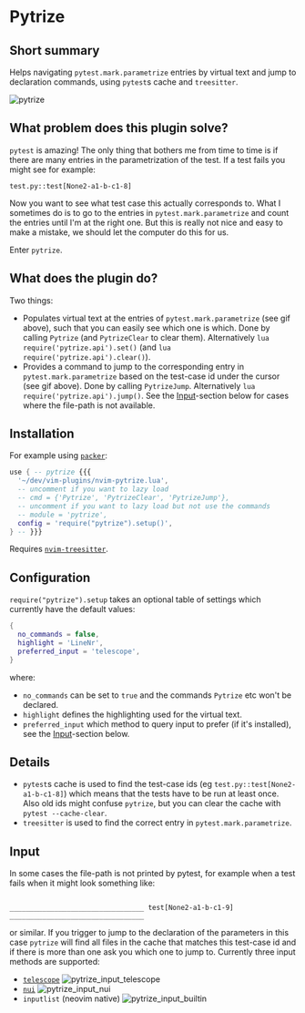 # Pytrize

## Short summary
Helps navigating `pytest.mark.parametrize` entries by virtual text and jump to declaration commands, using `pytest`s cache and `treesitter`.

![pytrize](https://user-images.githubusercontent.com/23341710/143510539-c025925c-0e4c-4990-83ab-1c0da076c0f8.gif)

## What problem does this plugin solve?
`pytest` is amazing! The only thing that bothers me from time to time is if there are many entries in the parametrization of the test.
If a test fails you might see for example:
```
test.py::test[None2-a1-b-c1-8]
```
Now you want to see what test case this actually corresponds to.
What I sometimes do is to go to the entries in `pytest.mark.parametrize` and count the entries until I'm at the right one.
But this is really not nice and easy to make a mistake, we should let the computer do this for us.

Enter `pytrize`.

## What does the plugin do?
Two things:
* Populates virtual text at the entries of `pytest.mark.parametrize` (see gif above), such that you can easily see which one is which.
  Done by calling `Pytrize` (and `PytrizeClear` to clear them).
  Alternatively `lua require('pytrize.api').set()` (and `lua require('pytrize.api').clear()`).
* Provides a command to jump to the corresponding entry in `pytest.mark.parametrize` based on the test-case id under the cursor (see gif above).
  Done by calling `PytrizeJump`.
  Alternatively `lua require('pytrize.api').jump()`.
  See the [Input](#input)-section below for cases where the file-path is not available.

## Installation
For example using [`packer`](https://github.com/wbthomason/packer.nvim):
```lua
use { -- pytrize {{{
  '~/dev/vim-plugins/nvim-pytrize.lua',
  -- uncomment if you want to lazy load
  -- cmd = {'Pytrize', 'PytrizeClear', 'PytrizeJump'},
  -- uncomment if you want to lazy load but not use the commands
  -- module = 'pytrize',
  config = 'require("pytrize").setup()',
} -- }}}
```
Requires [`nvim-treesitter`](https://github.com/nvim-treesitter/nvim-treesitter).

## Configuration
`require("pytrize").setup` takes an optional table of settings which currently have the default values:
```lua
{
  no_commands = false,
  highlight = 'LineNr',
  preferred_input = 'telescope',
}
```
where:
* `no_commands` can be set to `true` and the commands `Pytrize` etc won't be declared.
* `highlight` defines the highlighting used for the virtual text.
* `preferred_input` which method to query input to prefer (if it's installed), see the [Input](#input)-section below.

## Details
* `pytest`s cache is used to find the test-case ids (eg `test.py::test[None2-a1-b-c1-8]`) which means that the tests have to be run at least once.
  Also old ids might confuse `pytrize`, but you can clear the cache with `pytest --cache-clear`.
* `treesitter` is used to find the correct entry in `pytest.mark.parametrize`.

## Input
In some cases the file-path is not printed by pytest, for example when a test fails when it might look something like:
```

_________________________________ test[None2-a1-b-c1-9] _________________________________
```
or similar.
If you trigger to jump to the declaration of the parameters in this case `pytrize` will find all files in the cache that matches this test-case id and if there is more than one ask you which one to jump to.
Currently three input methods are supported:
* [`telescope`](https://github.com/nvim-telescope/telescope.nvim)
  ![pytrize_input_telescope](https://user-images.githubusercontent.com/23341710/145381466-42152977-f412-425d-9ddb-cc0c4dfde4fb.gif)
* [`nui`](https://github.com/MunifTanjim/nui.nvim)
  ![pytrize_input_nui](https://user-images.githubusercontent.com/23341710/145381492-5e5abec0-c8c5-468c-90ee-b854e9d57146.gif)
* `inputlist` (neovim native)
  ![pytrize_input_builtin](https://user-images.githubusercontent.com/23341710/145381515-4afb6d1b-e6f5-4c55-bfc8-99d086f0f3b2.gif)

